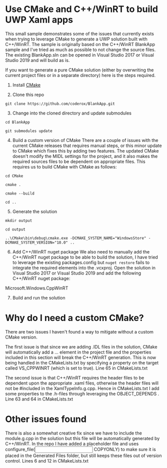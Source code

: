 # Use CMake and C++/WinRT to build UWP Xaml apps

This small sample demonstrates some of the issues that currently exists when trying to leverage CMake to generate a UWP solution built with C++/WinRT. The sample is originally based on the C++/WinRT BlankApp sample and I've tried as much as possible to not change the source files. The existing BlankApp.sln can be opened in Visual Studio 2017 or Visual Studio 2019 and will build as is.

If you want to generate a pure CMake solution (either by overwriting the current project files or in a separate directory) here is the steps required.

1. Install [CMake](https://cmake.org)

2. Clone this repo

`git clone https://github.com/coderox/BlankApp.git`

3. Change into the cloned directory and update submodules

`cd BlankApp`

`git submodules update`

4. Build a custom version of CMake
There are a couple of issues with the current CMake releases that requires manual steps, or this minor update to CMake which fixes this by adding two features. The updated CMake doesn't modify the MIDL settings for the project, and it also makes the required sources files to be dependent on appropriate files. This requires us to build CMake with CMake as follows:

`cd CMake`

`cmake .`

`cmake --build`

`cd ..`

5. Generate the solution

`mkdir output`

`cd output`

`..\CMake\bin\debug\cmake.exe -DCMAKE_SYSTEM_NAME="WindowsStore" -DCMAKE_SYSTEM_VERSION="10.0" ..`

6. Add C++/WinRT nuget package
We also need to manually add the C++/WinRT nuget package to be able to build the solution, I have tried to leverage the existing packages.config but `nuget restore` fails to integrate the required elements into the .vcxproj. Open the solution in Visual Studio 2017 or Visual Studio 2019 and add the following C++/WinRT nuget package:

Microsoft.Windows.CppWinRT

7. Build and run the solution

# Why do I need a custom CMake?
There are two issues I haven't found a way to mitigate without a custom CMake version.

The first issue is that since we are adding .IDL files in the solution, CMake will automatically add a <MIDL>...</MIDL> element in the project file and the properties included in this section will break the C++/WinRT generation. This is now being handled in the CMakeLists.txt by specifying a property on the target called VS_CPPWINRT (which is set to true). Line 65 in CMakeLists.txt

The second issue is that C++/WinRT requires the header files to be dependent upon the appropriate .xaml files, otherwise the header files will not be #included in the XamlTypeInfo.g.cpp. Hence in CMakeLists.txt I add some properties to the .h-files through leveraging the OBJECT_DEPENDS . Line 63 and 64 in CMakeLists.txt

# Other issues found
There is also a somewhat creative fix since we have to include the module.g.cpp in the solution but this file will be automatically generated by C++/WinRT. In the repo I have added a placeholder file and uses configure_file(<input> <output> COPYONLY) to make sure it is placed in the Generated Files folder, but still keeps these files out of version control. Lines 6 and 12 in CMakeLists.txt